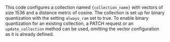 This code configures a collection named `{collection_name}` with vectors of size 1536 and a distance metric of cosine. The collection is set up for binary quantization with the setting `always_ram` set to true. To enable binary quantization for an existing collection, a PATCH request or an `update_collection` method can be used, omitting the vector configuration as it is already defined.